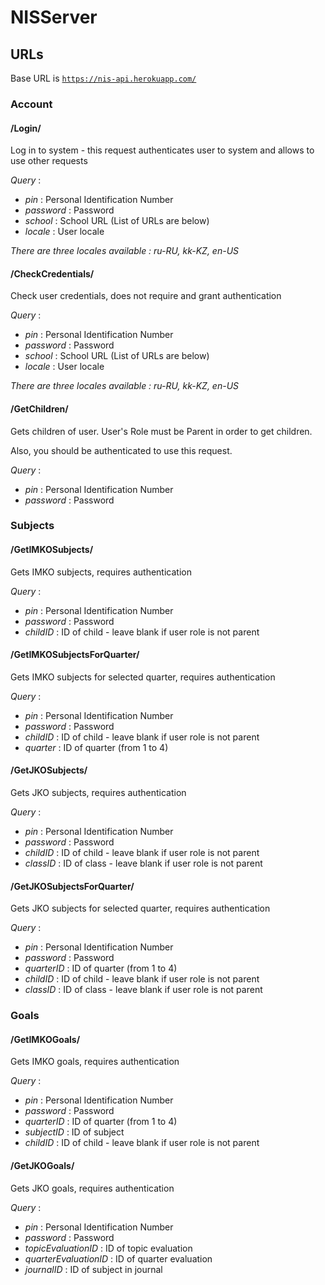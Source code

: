 # NISServer
## URLs
Base URL is <code>https://nis-api.herokuapp.com/</code>
### Account
#### /Login/ #### 
Log in to system - this request authenticates user to system and allows to use other requests

_Query_ :
- _pin_ : Personal Identification Number
- _password_ : Password
- _school_ : School URL (List of URLs are below)
- _locale_ : User locale 

_There are three locales available : ru-RU, kk-KZ, en-US_

#### /CheckCredentials/ #### 
Check user credentials, does not require and grant authentication

_Query_ :
- _pin_ : Personal Identification Number
- _password_ : Password
- _school_ : School URL (List of URLs are below)
- _locale_ : User locale 

_There are three locales available : ru-RU, kk-KZ, en-US_

#### /GetChildren/ #### 
Gets children of user. User's Role must be Parent in order to get children.

Also, you should be authenticated to use this request.

_Query_ :
- _pin_ : Personal Identification Number
- _password_ : Password

### Subjects
#### /GetIMKOSubjects/ #### 
Gets IMKO subjects, requires authentication

_Query_ :
- _pin_ : Personal Identification Number
- _password_ : Password
- _childID_ : ID of child - leave blank if user role is not parent

#### /GetIMKOSubjectsForQuarter/ #### 
Gets IMKO subjects for selected quarter, requires authentication

_Query_ :
- _pin_ : Personal Identification Number
- _password_ : Password
- _childID_ : ID of child - leave blank if user role is not parent
- _quarter_ : ID of quarter (from 1 to 4)

#### /GetJKOSubjects/ #### 
Gets JKO subjects, requires authentication

_Query_ :
- _pin_ : Personal Identification Number
- _password_ : Password
- _childID_ : ID of child - leave blank if user role is not parent
- _classID_ : ID of class - leave blank if user role is not parent

#### /GetJKOSubjectsForQuarter/ #### 
Gets JKO subjects for selected quarter, requires authentication

_Query_ :
- _pin_ : Personal Identification Number
- _password_ : Password
- _quarterID_ : ID of quarter (from 1 to 4)
- _childID_ : ID of child - leave blank if user role is not parent
- _classID_ : ID of class - leave blank if user role is not parent

### Goals
#### /GetIMKOGoals/ #### 
Gets IMKO goals, requires authentication

_Query_ :
- _pin_ : Personal Identification Number
- _password_ : Password
- _quarterID_ : ID of quarter (from 1 to 4)
- _subjectID_ : ID of subject
- _childID_ : ID of child - leave blank if user role is not parent

#### /GetJKOGoals/ #### 
Gets JKO goals, requires authentication

_Query_ :
- _pin_ : Personal Identification Number
- _password_ : Password
- _topicEvaluationID_ : ID of topic evaluation
- _quarterEvaluationID_ : ID of quarter evaluation
- _journalID_ : ID of subject in journal
